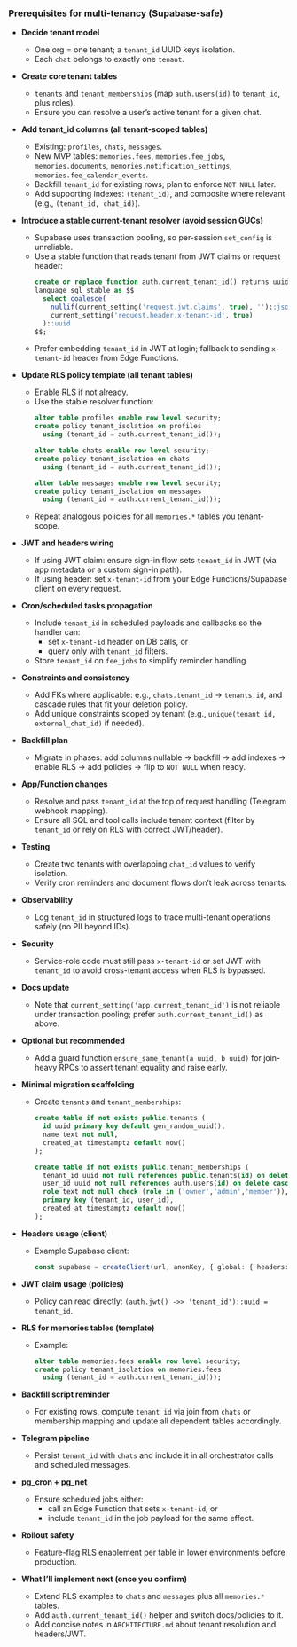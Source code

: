 ### Prerequisites for multi-tenancy (Supabase-safe)

- **Decide tenant model**
  - One org = one tenant; a `tenant_id` UUID keys isolation.
  - Each `chat` belongs to exactly one `tenant`.

- **Create core tenant tables**
  - `tenants` and `tenant_memberships` (map `auth.users(id)` to `tenant_id`, plus roles).
  - Ensure you can resolve a user’s active tenant for a given chat.

- **Add tenant_id columns (all tenant-scoped tables)**
  - Existing: `profiles`, `chats`, `messages`.
  - New MVP tables: `memories.fees`, `memories.fee_jobs`, `memories.documents`, `memories.notification_settings`, `memories.fee_calendar_events`.
  - Backfill `tenant_id` for existing rows; plan to enforce `NOT NULL` later.
  - Add supporting indexes: `(tenant_id)`, and composite where relevant (e.g., `(tenant_id, chat_id)`).

- **Introduce a stable current-tenant resolver (avoid session GUCs)**
  - Supabase uses transaction pooling, so per-session `set_config` is unreliable.
  - Use a stable function that reads tenant from JWT claims or request header:
    ```sql
    create or replace function auth.current_tenant_id() returns uuid
    language sql stable as $$
      select coalesce(
        nullif(current_setting('request.jwt.claims', true), '')::jsonb ->> 'tenant_id',
        current_setting('request.header.x-tenant-id', true)
      )::uuid
    $$;
    ```
  - Prefer embedding `tenant_id` in JWT at login; fallback to sending `x-tenant-id` header from Edge Functions.

- **Update RLS policy template (all tenant tables)**
  - Enable RLS if not already.
  - Use the stable resolver function:
    ```sql
    alter table profiles enable row level security;
    create policy tenant_isolation on profiles
      using (tenant_id = auth.current_tenant_id());

    alter table chats enable row level security;
    create policy tenant_isolation on chats
      using (tenant_id = auth.current_tenant_id());

    alter table messages enable row level security;
    create policy tenant_isolation on messages
      using (tenant_id = auth.current_tenant_id());
    ```
  - Repeat analogous policies for all `memories.*` tables you tenant-scope.

- **JWT and headers wiring**
  - If using JWT claim: ensure sign-in flow sets `tenant_id` in JWT (via app metadata or a custom sign-in path).
  - If using header: set `x-tenant-id` from your Edge Functions/Supabase client on every request.

- **Cron/scheduled tasks propagation**
  - Include `tenant_id` in scheduled payloads and callbacks so the handler can:
    - set `x-tenant-id` header on DB calls, or
    - query only with `tenant_id` filters.
  - Store `tenant_id` on `fee_jobs` to simplify reminder handling.

- **Constraints and consistency**
  - Add FKs where applicable: e.g., `chats.tenant_id` → `tenants.id`, and cascade rules that fit your deletion policy.
  - Add unique constraints scoped by tenant (e.g., `unique(tenant_id, external_chat_id)` if needed).

- **Backfill plan**
  - Migrate in phases: add columns nullable → backfill → add indexes → enable RLS → add policies → flip to `NOT NULL` when ready.

- **App/Function changes**
  - Resolve and pass `tenant_id` at the top of request handling (Telegram webhook mapping).
  - Ensure all SQL and tool calls include tenant context (filter by `tenant_id` or rely on RLS with correct JWT/header).

- **Testing**
  - Create two tenants with overlapping `chat_id` values to verify isolation.
  - Verify cron reminders and document flows don’t leak across tenants.

- **Observability**
  - Log `tenant_id` in structured logs to trace multi-tenant operations safely (no PII beyond IDs).

- **Security**
  - Service-role code must still pass `x-tenant-id` or set JWT with `tenant_id` to avoid cross-tenant access when RLS is bypassed.

- **Docs update**
  - Note that `current_setting('app.current_tenant_id')` is not reliable under transaction pooling; prefer `auth.current_tenant_id()` as above.

- **Optional but recommended**
  - Add a guard function `ensure_same_tenant(a uuid, b uuid)` for join-heavy RPCs to assert tenant equality and raise early.

- **Minimal migration scaffolding**
  - Create `tenants` and `tenant_memberships`:
    ```sql
    create table if not exists public.tenants (
      id uuid primary key default gen_random_uuid(),
      name text not null,
      created_at timestamptz default now()
    );

    create table if not exists public.tenant_memberships (
      tenant_id uuid not null references public.tenants(id) on delete cascade,
      user_id uuid not null references auth.users(id) on delete cascade,
      role text not null check (role in ('owner','admin','member')),
      primary key (tenant_id, user_id),
      created_at timestamptz default now()
    );
    ```

- **Headers usage (client)**
  - Example Supabase client:
    ```ts
    const supabase = createClient(url, anonKey, { global: { headers: { 'x-tenant-id': tenantId } } });
    ```

- **JWT claim usage (policies)**
  - Policy can read directly: `(auth.jwt() ->> 'tenant_id')::uuid = tenant_id`.

- **RLS for memories tables (template)**
  - Example:
    ```sql
    alter table memories.fees enable row level security;
    create policy tenant_isolation on memories.fees
      using (tenant_id = auth.current_tenant_id());
    ```

- **Backfill script reminder**
  - For existing rows, compute `tenant_id` via join from `chats` or membership mapping and update all dependent tables accordingly.

- **Telegram pipeline**
  - Persist `tenant_id` with `chats` and include it in all orchestrator calls and scheduled messages.

- **pg_cron + pg_net**
  - Ensure scheduled jobs either:
    - call an Edge Function that sets `x-tenant-id`, or
    - include `tenant_id` in the job payload for the same effect.

- **Rollout safety**
  - Feature-flag RLS enablement per table in lower environments before production.

- **What I’ll implement next (once you confirm)**
  - Extend RLS examples to `chats` and `messages` plus all `memories.*` tables.
  - Add `auth.current_tenant_id()` helper and switch docs/policies to it.
  - Add concise notes in `ARCHITECTURE.md` about tenant resolution and headers/JWT.
